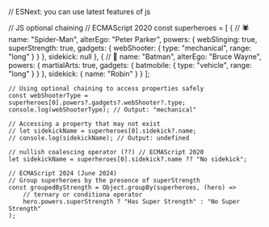 // ESNext: you can use latest features of js

// JS optional chaining // ECMAScript 2020
const superheroes = [
    {
        // 🕷
        name: "Spider-Man",
        alterEgo: "Peter Parker",
        powers: {
            webSlinging: true,
            superStrength: true,
            gadgets: {
                webShooter: {
                    type: "mechanical",
                    range: "long"
                }
            }
        },
        sidekick: null
    },
    {
        // 🦇
        name: "Batman",
        alterEgo: "Bruce Wayne",
        powers: {
            martialArts: true,
            gadgets: {
                batmobile: {
                    type: "vehicle",
                    range: "long"
                }
            }
        },
        sidekick: {
            name: "Robin"
        }
    }
];


    // Using optional chaining to access properties safely
    const webShooterType = superheroes[0].powers?.gadgets?.webShooter?.type;
    console.log(webShooterType); // Output: "mechanical"

    // Accessing a property that may not exist
    // let sidekickName = superheroes[0].sidekick?.name;
    // console.log(sidekickName); // Output: undefined

    // nullish coalescing operator (??) // ECMAScript 2020
    let sidekickName = superheroes[0].sidekick?.name ?? "No sidekick";
    
    // ECMAScript 2024 (June 2024)
    // Group superheroes by the presence of superStrength
    const groupedByStrength = Object.groupBy(superheroes, (hero) => 
        // ternary or conditiona operator
        hero.powers.superStrength ? "Has Super Strength" : "No Super Strength"
    );

    




